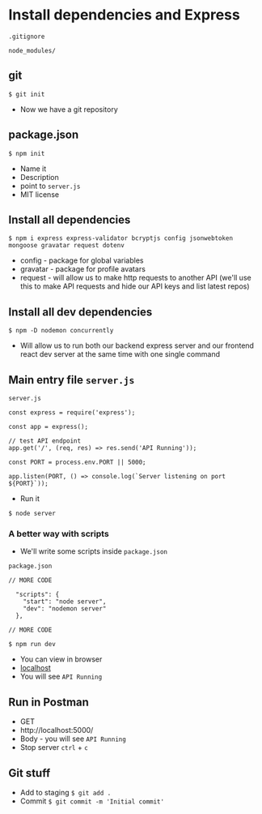 # Install dependencies and Express
`.gitignore`

```
node_modules/
```

## git
`$ git init`

* Now we have a git repository

## package.json
`$ npm init`

* Name it
* Description
* point to `server.js`
* MIT license

## Install all dependencies
`$ npm i express express-validator bcryptjs config jsonwebtoken mongoose gravatar request dotenv`

* config - package for global variables
* gravatar - package for profile avatars
* request - will allow us to make http requests to another API (we'll use this to make API requests and hide our API keys and list latest repos)

## Install all dev dependencies
`$ npm -D nodemon concurrently`

* Will allow us to run both our backend express server and our frontend react dev server at the same time with one single command

## Main entry file `server.js`
`server.js`

```
const express = require('express');

const app = express();

// test API endpoint
app.get('/', (req, res) => res.send('API Running'));

const PORT = process.env.PORT || 5000;

app.listen(PORT, () => console.log(`Server listening on port ${PORT}`));
```

* Run it

`$ node server`

### A better way with scripts
* We'll write some scripts inside `package.json`

`package.json`

```
// MORE CODE

  "scripts": {
    "start": "node server",
    "dev": "nodemon server"
  },

// MORE CODE
```

`$ npm run dev`

* You can view in browser
* [localhost](http://localhost:5000/)
* You will see `API Running`

## Run in Postman
* GET
* http://localhost:5000/
* Body - you will see `API Running`
* Stop server `ctrl` + `c`

## Git stuff
* Add to staging `$ git add .`
* Commit `$ git commit -m 'Initial commit'`
